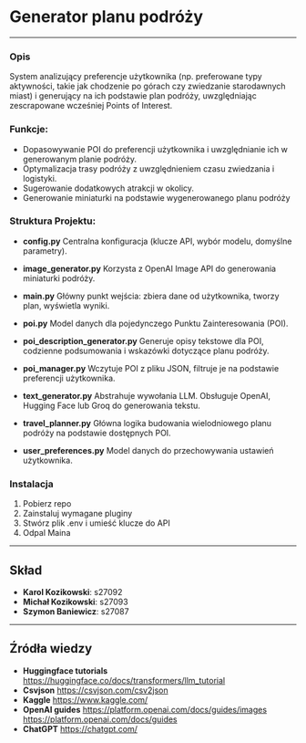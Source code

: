 # Generator planu podróży

---

### Opis

System analizujący preferencje użytkownika (np. preferowane typy aktywności, takie jak chodzenie po górach czy zwiedzanie starodawnych miast) i generujący na ich podstawie plan podróży, uwzględniając zescrapowane wcześniej Points of Interest.

### Funkcje:
- Dopasowywanie POI do preferencji użytkownika i uwzględnianie ich w generowanym planie podróży.
- Optymalizacja trasy podróży z uwzględnieniem czasu zwiedzania i logistyki.
- Sugerowanie dodatkowych atrakcji w okolicy.
- Generowanie miniaturki na podstawie wygenerowanego planu podróży

### Struktura Projektu:

- **config.py**
    Centralna konfiguracja (klucze API, wybór modelu, domyślne parametry).

- **image_generator.py**
    Korzysta z OpenAI Image API do generowania miniaturki podróży.

- **main.py**
    Główny punkt wejścia: zbiera dane od użytkownika, tworzy plan, wyświetla wyniki.

- **poi.py**
    Model danych dla pojedynczego Punktu Zainteresowania (POI).

- **poi_description_generator.py**
    Generuje opisy tekstowe dla POI, codzienne podsumowania i wskazówki dotyczące planu podróży.

- **poi_manager.py**
    Wczytuje POI z pliku JSON, filtruje je na podstawie preferencji użytkownika.

- **text_generator.py**
    Abstrahuje wywołania LLM. Obsługuje OpenAI, Hugging Face lub Groq do generowania tekstu.

- **travel_planner.py**
    Główna logika budowania wielodniowego planu podróży na podstawie dostępnych POI.

- **user_preferences.py**
    Model danych do przechowywania ustawień użytkownika.

### Instalacja
1. Pobierz repo
2. Zainstaluj wymagane pluginy
3. Stwórz plik .env i umieść klucze do API
4. Odpal Maina

---

## Skład

- **Karol Kozikowski**: s27092
- **Michał Kozikowski**: s27093
- **Szymon Baniewicz**: s27087

---

## Źródła wiedzy
- **Huggingface tutorials**
    https://huggingface.co/docs/transformers/llm_tutorial
- **Csvjson**
    https://csvjson.com/csv2json
- **Kaggle**
    https://www.kaggle.com/
- **OpenAI guides**
    https://platform.openai.com/docs/guides/images
    https://platform.openai.com/docs/guides
- **ChatGPT**
    https://chatgpt.com/
